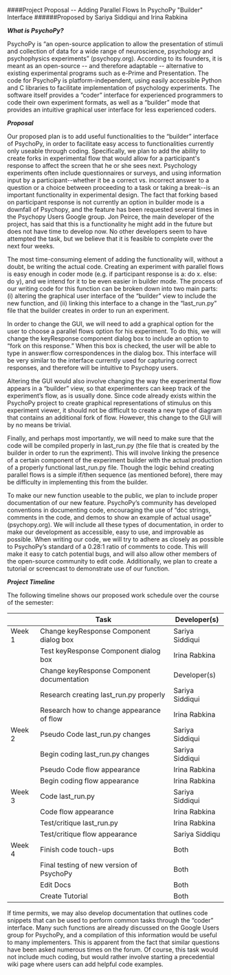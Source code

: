####Project Proposal -- Adding Parallel Flows In PsychoPy "Builder" Interface
######Proposed by Sariya Siddiqui and Irina Rabkina

**_What is PsychoPy?_**

PsychoPy is “an open-source application to allow the presentation of stimuli and collection of data for a wide range of neuroscience, psychology and psychophysics experiments” (psychopy.org). According to its founders, it is meant as an open-source -- and therefore adaptable -- alternative to existing experimental programs such as e-Prime and Presentation. The code for PsychoPy is platform-independent, using easily accessible Python and C libraries to facilitate implementation of psychology experiments. The software itself provides a “coder” interface for experienced programmers to code their own experiment formats, as well as a “builder” mode that provides an intuitive graphical user interface for less experienced coders. 

**_Proposal_**

Our proposed plan is to add useful functionalities to the “builder” interface of PsychoPy, in order to facilitate easy access to functionalities currently only useable through coding. Specifically, we plan to add the ability to create forks in experimental flow that would allow for a participant's response to affect the screen that he or she sees next. Psychology experiments often include questionnaires or surveys, and using information input by a participant--whether it be a correct vs. incorrect answer to a question or a choice between proceeding to a task or taking a break--is an important functionality in experimental design. The fact that forking based on participant response is not currently an option in builder mode is a downfall of Psychopy, and the feature has been requested several times in the Psychopy Users Google group. Jon Peirce, the main developer of the project, has said that this is a functionality he might add in the future but does not have time to develop now. No other developers seem to have attempted the task, but we believe that it is feasible to complete over the next four weeks.

The most time-consuming element of adding the functionality will, without a doubt, be writing the actual code. Creating an experiment with parallel flows is easy enough in coder mode (e.g. if participant response is a: do x. else: do y), and we intend for it to be even easier in builder mode. The process of our writing code for this function can be broken down into two main parts: (i) altering the graphical user interface of the “builder” view to include the new function, and (ii) linking this interface to a change in the “last_run.py” file that the builder creates in order to run an experiment. 

In order to change the GUI, we will need to add a graphical option for the user to choose a parallel flows option for his experiment. To do this, we will change the keyResponse component dialog box to include an option to “fork on this response.” When this box is checked, the user will be able to type in answer:flow correspondences in the dialog box. This interface will be very similar to the interface currently used for capturing correct responses, and therefore will be intuitive to Psychopy users.

Altering the GUI would also involve changing the way the experimental flow appears in a “builder” view, so that experimenters can keep track of the experiment’s flow, as is usually done. Since code already exists within the PsychoPy project to create graphical representations of stimulus on this experiment viewer, it should not be difficult to create a new type of diagram that contains an additional fork of flow. However, this change to the GUI will by no means be trivial.

Finally, and perhaps most importantly, we will need to make sure that the code will be compiled properly in last_run.py (the file that is created by the builder in order to run the expriment). This will involve linking the presence of a certain component of the experiment builder with the actual production of a properly functional last_run.py file. Though the logic behind creating parallel flows is a simple if/then sequence (as mentioned before), there may be difficulty in implementing this from the builder.

To make our new function useable to the public, we plan to include proper documentation of our new feature. PsychoPy’s community has developed conventions in documenting code, encouraging the use of “doc strings, comments in the code, and demos to show an example of actual usage” (psychopy.org). We will include all these types of documentation, in order to make our development as accessible, easy to use, and improvable as possible. When writing our code, we will try to adhere as closely as possible to PsychoPy’s standard of a 0.28:1 ratio of comments to code. This will make it easy to catch potential bugs, and will also allow other members of the open-source community to edit code. Additionally, we plan to create a tutorial or screencast to demonstrate use of our function.

**_Project Timeline_**

The following timeline shows our proposed work schedule over the course of the semester:

|       | Task                                      | Developer(s)     |
|-------|-------------------------------------------|------------------|
| Week 1| Change keyResponse Component dialog box   | Sariya Siddiqui  |
|       | Test keyResponse Component dialog box     | Irina Rabkina    |
|       | Change keyResponse Component documentation| Developer(s)     |
|       | Research creating last_run.py properly    | Sariya Siddiqui  |
|       | Research how to change appearance of flow | Irina Rabkina    |
| Week 2| Pseudo Code last_run.py changes           | Sariya Siddiqui  |
|       | Begin coding last_run.py changes          | Sariya Siddiqui  |
|       | Pseudo Code flow appearance               | Irina Rabkina    |
|       | Begin coding flow appearance              | Irina Rabkina    |
| Week 3| Code last_run.py                          | Sariya Siddiqui  |
|       | Code flow appearance                      | Irina Rabkina    |
|       | Test/critique last_run.py                 | Irina Rabkina    |
|       | Test/critique flow appearance             | Sariya Siddiqu   |
| Week 4| Finish code touch-ups                     | Both             |
|       | Final testing of new version of PsychoPy  | Both             |
|       | Edit Docs                                 | Both             |
|       | Create Tutorial                           | Both             |

If time permits, we may also develop documentation  that outlines code snippets that can be used to perform common tasks through the “coder” interface. Many such functions are already discussed on the Google Users group for PsychoPy, and a compilation of this information would be useful to many implementers. This is apparent from the fact that similar questions have been asked numerous times on the forum.  Of course, this task would not include much coding, but would rather involve starting a precedential wiki page where users can add helpful code examples.


